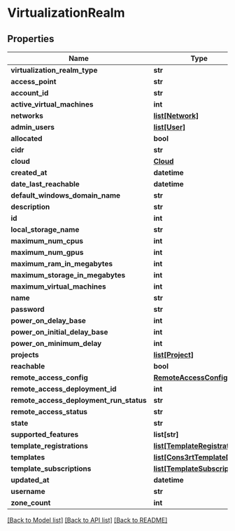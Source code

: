 # VirtualizationRealm

## Properties
Name | Type | Description | Notes
------------ | ------------- | ------------- | -------------
**virtualization_realm_type** | **str** |  | [optional] 
**access_point** | **str** |  | [optional] 
**account_id** | **str** |  | 
**active_virtual_machines** | **int** |  | [optional] 
**networks** | [**list[Network]**](Network.md) |  | [optional] 
**admin_users** | [**list[User]**](User.md) |  | [optional] 
**allocated** | **bool** |  | [optional] 
**cidr** | **str** |  | 
**cloud** | [**Cloud**](Cloud.md) |  | [optional] 
**created_at** | **datetime** |  | [optional] 
**date_last_reachable** | **datetime** |  | [optional] 
**default_windows_domain_name** | **str** |  | [optional] 
**description** | **str** |  | 
**id** | **int** |  | [optional] 
**local_storage_name** | **str** |  | [optional] 
**maximum_num_cpus** | **int** |  | [optional] 
**maximum_num_gpus** | **int** |  | [optional] 
**maximum_ram_in_megabytes** | **int** |  | [optional] 
**maximum_storage_in_megabytes** | **int** |  | [optional] 
**maximum_virtual_machines** | **int** |  | [optional] 
**name** | **str** |  | 
**password** | **str** |  | 
**power_on_delay_base** | **int** |  | [optional] 
**power_on_initial_delay_base** | **int** |  | [optional] 
**power_on_minimum_delay** | **int** |  | [optional] 
**projects** | [**list[Project]**](Project.md) |  | [optional] 
**reachable** | **bool** |  | [optional] 
**remote_access_config** | [**RemoteAccessConfig**](RemoteAccessConfig.md) |  | [optional] 
**remote_access_deployment_id** | **int** |  | [optional] 
**remote_access_deployment_run_status** | **str** |  | [optional] 
**remote_access_status** | **str** |  | [optional] 
**state** | **str** |  | [optional] 
**supported_features** | **list[str]** |  | [optional] 
**template_registrations** | [**list[TemplateRegistration]**](TemplateRegistration.md) |  | [optional] 
**templates** | [**list[Cons3rtTemplateData]**](Cons3rtTemplateData.md) |  | [optional] 
**template_subscriptions** | [**list[TemplateSubscription]**](TemplateSubscription.md) |  | [optional] 
**updated_at** | **datetime** |  | [optional] 
**username** | **str** |  | 
**zone_count** | **int** |  | [optional] 

[[Back to Model list]](../README.md#documentation-for-models) [[Back to API list]](../README.md#documentation-for-api-endpoints) [[Back to README]](../README.md)


